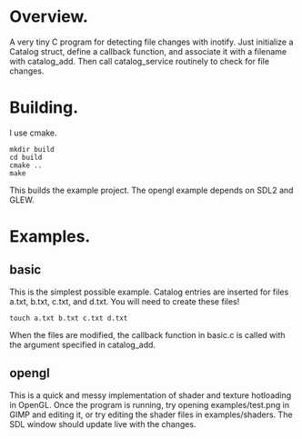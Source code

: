 # Overview.

A very tiny C program for detecting file changes with inotify. Just initialize a Catalog struct, define a callback function, and associate it with a filename with catalog\_add. Then call catalog\_service routinely to check for file changes.

# Building.

I use cmake.

```
mkdir build
cd build
cmake ..
make
```

This builds the example project. The opengl example depends on SDL2 and GLEW.

# Examples.

## basic

This is the simplest possible example. Catalog entries are inserted for files a.txt, b.txt, c.txt, and d.txt. You will need to create these files!

```
touch a.txt b.txt c.txt d.txt
```

When the files are modified, the callback function in basic.c is called with the argument specified in catalog\_add.

## opengl

This is a quick and messy implementation of shader and texture hotloading in OpenGL. Once the program is running, try opening examples/test.png in GIMP and editing it, or try editing the shader files in examples/shaders. The SDL window should update live with the changes.
